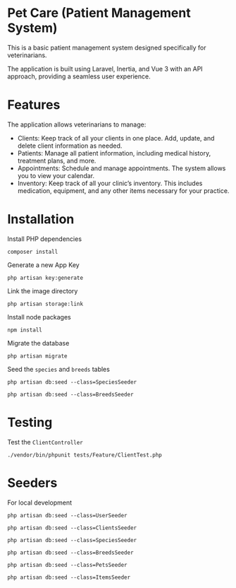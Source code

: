 # Pet Care (Patient Management System)

This is a basic patient management system designed specifically for veterinarians. 

The application is built using Laravel, Inertia, and Vue 3 with an API approach, providing a seamless user experience.

# Features
The application allows veterinarians to manage:

- Clients: Keep track of all your clients in one place. Add, update, and delete client information as needed.
- Patients: Manage all patient information, including medical history, treatment plans, and more.
- Appointments: Schedule and manage appointments. The system allows you to view your calendar.
- Inventory: Keep track of all your clinic’s inventory. This includes medication, equipment, and any other items necessary for your practice.

# Installation

Install PHP dependencies
````
composer install
````
Generate a new App Key
````
php artisan key:generate
````
Link the image directory
````
php artisan storage:link
````
Install node packages
````
npm install
````
Migrate the database
````
php artisan migrate
````
Seed the `species` and `breeds` tables
```
php artisan db:seed --class=SpeciesSeeder

php artisan db:seed --class=BreedsSeeder
```

# Testing
Test the `ClientController`
````
./vendor/bin/phpunit tests/Feature/ClientTest.php
````

# Seeders
For local development
````
php artisan db:seed --class=UserSeeder

php artisan db:seed --class=ClientsSeeder

php artisan db:seed --class=SpeciesSeeder

php artisan db:seed --class=BreedsSeeder

php artisan db:seed --class=PetsSeeder

php artisan db:seed --class=ItemsSeeder
````
